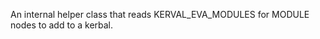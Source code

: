             
An internal helper class that reads KERVAL_EVA_MODULES for MODULE nodes to add to a kerbal.
        

